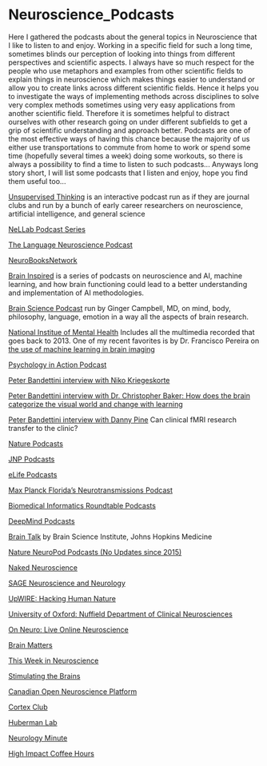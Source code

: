 # Neuroscience_Podcasts

Here I gathered the podcasts about the general topics in Neuroscience that I like to listen to and enjoy. Working in a specific field for such a long time, sometimes blinds our perception of looking into things from different perspectives and scientific aspects. I always have so much respect for the people who use metaphors and examples from other scientific fields to explain things in neuroscience which makes things easier to understand or allow you to create links across different scientific fields. Hence it helps you to investigate the ways of implementing methods across disciplines to solve very complex methods sometimes using very easy applications from another scientific field. Therefore it is sometimes helpful to distract ourselves with other research going on under different subfields to get a grip of scientific understanding and approach better. Podcasts are one of the most effective ways of having this chance because the majority of us either use transportations to commute from home to work or spend some time (hopefully several times a week) doing some workouts, so there is always a possibility to find a time to listen to such podcasts... Anyways long story short, I will list some podcasts that I listen and enjoy, hope you find them useful too...

[Unsupervised Thinking](http://unsupervisedthinkingpodcast.blogspot.com/) is an interactive podcast run as if they are journal clubs and run by a bunch of early career researchers on neuroscience, artificial intelligence, and general science

[NeLLab Podcast Series](https://open.spotify.com/episode/0a9pqrASAMmPCTQNZxxpvy?si=R3WnxC-CTnC8H5AIO_ZbzA&nd=1)

[The Language Neuroscience Podcast](https://open.spotify.com/show/0dsiBFfO1swS6t87azc4wU?si=XPMQdmiZRmy_w7xx0F-yvQ&nd=1)

[NeuroBooksNetwork](https://twitter.com/NewBooksNetwork)

[Brain Inspired](https://braininspired.co/podcast/) is a series of podcasts on neuroscience and AI, machine learning, and how brain functioning could lead to a better understanding and implementation of AI methodologies. 


[Brain Science Podcast](http://brainsciencepodcast.com/) run by Ginger Campbell, MD, on mind, body, philosophy, language, emotion in a way all the aspects of brain research. 


[National Institue of Mental Health](https://www.nimh.nih.gov/news/media/2019/.shtml) Includes all the multimedia recorded that goes back to 2013. One of my recent favorites is by Dr. Francisco Pereira on [the use of machine learning in brain imaging](https://www.nimh.nih.gov/news/media/2019/francisco-pereira-brain-imaging.shtml)


[Psychology in Action Podcast](https://www.psychologyinaction.org/podcasts) 


[Peter Bandettini interview with Niko Kriegeskorte](https://www.dropbox.com/s/6t280qnkx1phcj6/Niko%20Kriegeskorte%20-%20Podcast%203.mp3?dl=0)


[Peter Bandettini interview with Dr. Christopher Baker: How does the brain categorize the visual world and change with learning](https://www.nimh.nih.gov/news/media/2019/dr-christopher-baker-how-does-the-brain-categorize-the-visual-world-and-change-with-learning.shtml)

[Peter Bandettini interview with Danny Pine](https://www.nimh.nih.gov/news/media/2019/danny-pine-md-can-clinical-fmri-research-transfer-to-the-clinic.shtml) Can clinical fMRI research transfer to the clinic?

[Nature Podcasts](https://www.nature.com/nature/articles?type=nature-podcast)

[JNP Podcasts](https://jneurophysiol.podbean.com/)

[eLife Podcasts](https://elifesciences.org/podcast)

[Max Planck Florida’s Neurotransmissions Podcast](https://mpfi.org/news-media/podcast/)

[Biomedical Informatics Roundtable Podcasts](http://bmipodcast.org/)

[DeepMind Podcasts](https://deepmind.com/blog/article/welcome-to-the-deepmind-podcast)

[Brain Talk](https://www.brainscienceinstitute.org/brain_talk) by Brain Science Institute, Johns Hopkins Medicine


[Nature NeuroPod Podcasts (No Updates since 2015)](https://player.fm/series/neuropod-9886)

[Naked Neuroscience](https://player.fm/series/naked-neuroscience-from-the-naked-scientists-1335805)

[SAGE Neuroscience and Neurology](https://player.fm/series/sage-neuroscience-and-neurology)

[UpWIRE: Hacking Human Nature](https://player.fm/series/upwire-hacking-human-nature)

[University of Oxford: Nuffield Department of Clinical Neurosciences](https://podcasts.ox.ac.uk/keywords/neuroscience)

[On Neuro: Live Online Neuroscience](https://www.onneuro.com/past-speakers)

[Brain Matters](https://podcasts.apple.com/sk/podcast/brain-matters/id730239508)

[This Week in Neuroscience](https://www.microbe.tv/twin/)

[Stimulating the Brains](http://stimulatingbrains.org/)

[Canadian Open Neuroscience Platform](https://conp.ca/podcasts/page/1/)

[Cortex Club](https://podcasts.ox.ac.uk/series/cortexcast-neuroscience-podcast)

[Huberman Lab](https://hubermanlab.libsyn.com/)

[Neurology Minute](https://neurologyminute.libsyn.com/website)

[High Impact Coffee Hours](https://open.spotify.com/show/2v31ZA6AipBlJ60IbGAUt5)

